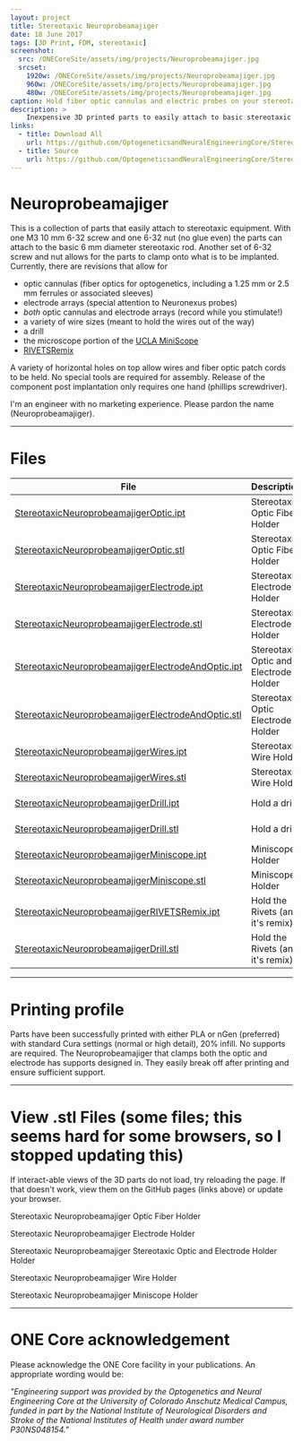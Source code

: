 ```yaml
---
layout: project
title: Stereotaxic Neuroprobeamajiger
date: 18 June 2017
tags: [3D Print, FDM, stereotaxic]
screenshot:
  src: /ONECoreSite/assets/img/projects/Neuroprobeamajiger.jpg
  srcset:
    1920w: /ONECoreSite/assets/img/projects/Neuroprobeamajiger.jpg
    960w: /ONECoreSite/assets/img/projects/Neuroprobeamajiger.jpg
    480w: /ONECoreSite/assets/img/projects/Neuroprobeamajiger.jpg
caption: Hold fiber optic cannulas and electric probes on your stereotaxic equipment
description: >
    Inexpensive 3D printed parts to easily attach to basic stereotaxic equipment. Several designs are shared and can hold MiniScope microscopes, fiber optic cannulas, neural electric array probes, *both optics and electrodes*, and just a general wire holder.
links:
  - title: Download All
    url: https://github.com/OptogeneticsandNeuralEngineeringCore/StereotaxicNeuroprobeamajiger.git
  - title: Source
    url: https://github.com/OptogeneticsandNeuralEngineeringCore/StereotaxicNeuroprobeamajiger
---
```


# Neuroprobeamajiger

This is a collection of parts that easily attach to stereotaxic equipment. With one M3 10 mm 6-32 screw and one 6-32 nut (no glue even) the parts can attach to the basic 6 mm diameter stereotaxic rod. Another set of 6-32 screw and nut allows for the parts to clamp onto what is to be implanted. Currently, there are revisions that allow for

* optic cannulas (fiber optics for optogenetics, including a 1.25 mm or 2.5 mm ferrules or associated sleeves)
* electrode arrays (special attention to Neuronexus probes)
* *both* optic cannulas and electrode arrays (record while you stimulate!)
* a variety of wire sizes (meant to hold the wires out of the way)
* a drill
* the microscope portion of the [UCLA MiniScope](/ONECoreSite/projects/Miniscope)
* [RIVETSRemix](/ONECoreSite/projects/RIVETSRemix)

A variety of horizontal holes on top allow wires and fiber optic patch cords to be held. No special tools are required for assembly. Release of the component post implantation only requires one hand (phillips screwdriver).

I'm an engineer with no marketing experience. Please pardon the name (Neuroprobeamajiger).

***

# Files

| File | Description | File Type  |
| --- | --- | --- |
| [StereotaxicNeuroprobeamajigerOptic.ipt](https://github.com/OptogeneticsandNeuralEngineeringCore/StereotaxicNeuroprobeamajiger/raw/master/StereotaxicNeuroprobeamajigerOptic.ipt) | Stereotaxic Optic Fiber Holder | ipt (3D editable) |
| [StereotaxicNeuroprobeamajigerOptic.stl](https://github.com/OptogeneticsandNeuralEngineeringCore/StereotaxicNeuroprobeamajiger/raw/master/StereotaxicNeuroprobeamajigerOptic.stl) | Stereotaxic Optic Fiber Holder | stl (3D printable) |
| [StereotaxicNeuroprobeamajigerElectrode.ipt](https://github.com/OptogeneticsandNeuralEngineeringCore/StereotaxicNeuroprobeamajiger/raw/master/StereotaxicNeuroprobeamajigerElectrode.ipt) | Stereotaxic Electrode Holder | ipt (3D editable) |
| [StereotaxicNeuroprobeamajigerElectrode.stl](https://github.com/OptogeneticsandNeuralEngineeringCore/StereotaxicNeuroprobeamajiger/raw/master/StereotaxicNeuroprobeamajigerElectrode.stl) | Stereotaxic Electrode Holder | stl (3D printable) |
| [StereotaxicNeuroprobeamajigerElectrodeAndOptic.ipt](https://github.com/OptogeneticsandNeuralEngineeringCore/StereotaxicNeuroprobeamajiger/raw/master/StereotaxicNeuroprobeamajigerElectrodeAndOptic.ipt) | Stereotaxic Optic and Electrode Holder | ipt (3D editable) |
| [StereotaxicNeuroprobeamajigerElectrodeAndOptic.stl](https://github.com/OptogeneticsandNeuralEngineeringCore/StereotaxicNeuroprobeamajiger/raw/master/StereotaxicNeuroprobeamajigerElectrodeAndOptic.stl) | Stereotaxic Optic Electrode Holder | stl (3D printable) |
| [StereotaxicNeuroprobeamajigerWires.ipt](https://github.com/OptogeneticsandNeuralEngineeringCore/StereotaxicNeuroprobeamajiger/raw/master/StereotaxicNeuroprobeamajigerWires.ipt) | Stereotaxic Wire Holder | ipt (3D editable) |
| [StereotaxicNeuroprobeamajigerWires.stl](https://github.com/OptogeneticsandNeuralEngineeringCore/StereotaxicNeuroprobeamajiger/raw/master/StereotaxicNeuroprobeamajigerWires.stl) | Stereotaxic Wire Holder | stl (3D printable) |
| [StereotaxicNeuroprobeamajigerDrill.ipt](https://github.com/OptogeneticsandNeuralEngineeringCore/StereotaxicNeuroprobeamajiger/raw/master/Drill%20Holder.ipt) | Hold a drill | ipt (3D editable) |
| [StereotaxicNeuroprobeamajigerDrill.stl](https://github.com/OptogeneticsandNeuralEngineeringCore/StereotaxicNeuroprobeamajiger/raw/master/Drill%20Holder.stl) | Hold a drill  | stl (3D printable) |
| [StereotaxicNeuroprobeamajigerMiniscope.ipt](https://github.com/OptogeneticsandNeuralEngineeringCore/StereotaxicNeuroprobeamajiger/raw/master/StereotaxicNeuroprobeamajigerMiniscope.ipt) | Miniscope Holder | ipt (3D editable) |
| [StereotaxicNeuroprobeamajigerMiniscope.stl](https://github.com/OptogeneticsandNeuralEngineeringCore/StereotaxicNeuroprobeamajiger/raw/master/StereotaxicNeuroprobeamajigerMiniscope.stl) | Miniscope Holder | stl (3D printable) |
| [StereotaxicNeuroprobeamajigerRIVETSRemix.ipt](https://github.com/OptogeneticsandNeuralEngineeringCore/SmallProjectFiles/raw/master/RIVETSRemixHolder.ipt) | Hold the Rivets (and it's remix) | ipt (3D editable) |
| [StereotaxicNeuroprobeamajigerDrill.stl](https://github.com/OptogeneticsandNeuralEngineeringCore/SmallProjectFiles/raw/master/RIVETSRemixHolder.stl) | Hold the Rivets (and it's remix)  | stl (3D printable) |

***

# Printing profile
Parts have been successfully printed with either PLA or nGen (preferred) with standard Cura settings (normal or high detail), 20% infill. No supports are required. The Neuroprobeamajiger that clamps both the optic and electrode has supports designed in. They easily break off after printing and ensure sufficient support.

***

# View .stl Files (some files; this seems hard for some browsers, so I stopped updating this)

If interact-able views of the 3D parts do not load, try reloading the page. If that doesn't work, view them on the GitHub pages (links above) or update your browser.

Stereotaxic Neuroprobeamajiger Optic Fiber Holder
<script src="https://embed.github.com/view/3d/OptogeneticsandNeuralEngineeringCore/StereotaxicNeuroprobeamajiger/master/StereotaxicNeuroprobeamajigerOptic.stl"></script>

Stereotaxic Neuroprobeamajiger Electrode Holder
<script src="https://embed.github.com/view/3d/OptogeneticsandNeuralEngineeringCore/StereotaxicNeuroprobeamajiger/master/StereotaxicNeuroprobeamajigerElectrode.stl"></script>

Stereotaxic Neuroprobeamajiger Stereotaxic Optic and Electrode Holder Holder
<script src="https://embed.github.com/view/3d/OptogeneticsandNeuralEngineeringCore/StereotaxicNeuroprobeamajiger/master/StereotaxicNeuroprobeamajigerElectrodeAndOptic.stl"></script>

Stereotaxic Neuroprobeamajiger Wire Holder
<script src="https://embed.github.com/view/3d/OptogeneticsandNeuralEngineeringCore/StereotaxicNeuroprobeamajiger/master/StereotaxicNeuroprobeamajigerWires.stl"></script>

Stereotaxic Neuroprobeamajiger Miniscope Holder
<script src="https://embed.github.com/view/3d/OptogeneticsandNeuralEngineeringCore/StereotaxicNeuroprobeamajiger/master/StereotaxicNeuroprobeamajigerMiniscope.stl"></script>

***

# ONE Core acknowledgement
Please acknowledge the ONE Core facility in your publications. An appropriate wording would be:

*"Engineering support was provided by the Optogenetics and Neural Engineering Core at the University of Colorado Anschutz Medical Campus, funded in part by the National Institute of Neurological Disorders and Stroke of the National Institutes of Health under award number P30NS048154."*
